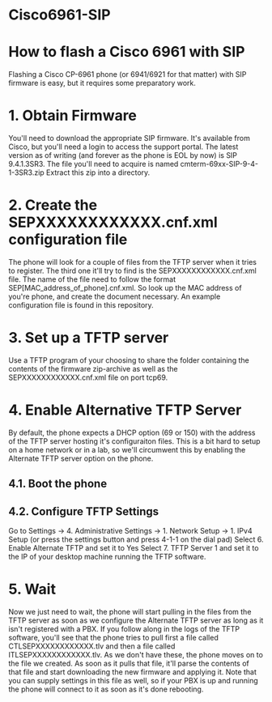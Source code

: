 # Cisco6961-SIP
# How to flash a Cisco 6961 with SIP

Flashing a Cisco CP-6961 phone (or 6941/6921 for that matter) with SIP firmware is easy, but it requires some preparatory work.

# 1. Obtain Firmware

You'll need to download the appropriate SIP firmware. It's available from Cisco, but you'll need a login to access the support portal. 
The latest version as of writing (and forever as the phone is EOL by now) is SIP 9.4.1.3SR3. The file you'll need to acquire is named cmterm-69xx-SIP-9-4-1-3SR3.zip
Extract this zip into a directory.

# 2. Create the SEPXXXXXXXXXXXX.cnf.xml configuration file

The phone will look for a couple of files from the TFTP server when it tries to register. The third one it'll try to find is the SEPXXXXXXXXXXXX.cnf.xml file. The name of the file need to follow the format SEP[MAC_address_of_phone].cnf.xml. So look up the MAC address of you're phone, and create the document necessary. An example configuration file is found in this repository.

# 3. Set up a TFTP server

Use a TFTP program of your choosing to share the folder containing the contents of the firmware zip-archive as well as the SEPXXXXXXXXXXXX.cnf.xml file on port tcp69. 

# 4. Enable Alternative TFTP Server

By default, the phone expects a DHCP option (69 or 150) with the address of the TFTP server hosting it's configuraiton files. This is a bit hard to setup on a home network or in a lab, so we'll circumwent this by enabling the Alternate TFTP server option on the phone.

## 4.1. Boot the phone

## 4.2. Configure TFTP Settings

Go to Settings -> 4. Administrative Settings -> 1. Network Setup -> 1. IPv4 Setup (or press the settings button and press 4-1-1 on the dial pad)
Select 6. Enable Alternate TFTP and set it to Yes
Select 7. TFTP Server 1 and set it to the IP of your desktop machine running the TFTP software. 

# 5. Wait

Now we just need to wait, the phone will start pulling in the files from the TFTP server as soon as we configure the Alternate TFTP server as long as it isn't registered with a PBX.
If you follow along in the logs of the TFTP software, you'll see that the phone tries to pull first a file called CTLSEPXXXXXXXXXXXX.tlv and then a file called ITLSEPXXXXXXXXXXXX.tlv. As we don't have these, the phone moves on to the file we created. As soon as it pulls that file, it'll parse the contents of that file and start downloading the new firmware and applying it. Note that you can supply settings in this file as well, so if your PBX is up and running the phone will connect to it as soon as it's done rebooting. 

